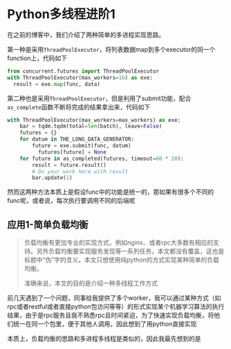 # Python多线程进阶1



在之前的博客中，我们介绍了两种简单的多进程实现思路。



第一种是采用`ThreadPoolExecutor`，将列表数据map到多个executor的同一个function上，代码如下

```python
from concurrent.futures import ThreadPoolExecutor
with ThreadPoolExecutor(max_workers=16) as exe:
  result = exe.map(func, data)
```



第二种也是采用`ThreadPoolExecutor`，但是利用了submit功能，配合`as_complete`函数不断将完成的结果拿出来，代码如下

```python
with ThreadPoolExecutor(max_workers=max_workers) as exe:
    bar = tqdm.tqdm(total=len(batch), leave=False)
    futures = {}
    for datum in THE_LONG_DATA_GENERATOR:
        future = exe.submit(func, datum)
	      futures[future] = None
    for future in as_completed(futures, timeout=60 * 20):
        result = future.result()
        # Do your work here with result
        bar.update(1)
```



然而这两种方法本质上是假设func中的功能是统一的，那如果有很多个不同的func呢，或者说，每次执行要调用不同的后端呢



## 应用1-简单负载均衡



> 负载均衡有更加专业的实现方式，例如nginx、或者rpc大多数有相应的支持。另外负载均衡要实现服务发现等一系列任务，本文都没有覆盖，这也是标题中“伪”字的含义。本文只想使用纯python的方式实现某种简单的负载均衡。
>
> 准确来说，本文的目的是介绍一种多线程工作方式





前几天遇到了一个问题，同事给我提供了多个worker，我可以通过某种方式（如rpc或者restful或者直接python包访问等等）的形式实现某个机器学习算法的执行结果，由于是rpc服务且我不熟悉rpc且时间紧迫，为了快速实现负载均衡，将他们统一在同一个包里，便于其他人调用，因此想到了用python直接实现



本质上，负载均衡的思路和多进程多线程是类似的，因此我最先想到的是